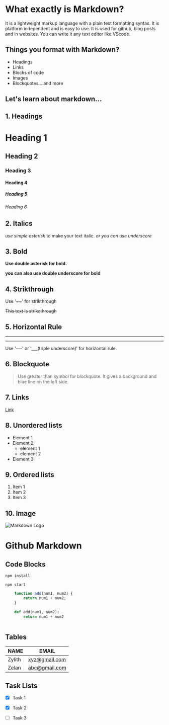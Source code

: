 # What exactly is Markdown?

It is a lightweight markup language with a plain text formatting syntax. It is platform independent and is easy to use. It is used for github, blog posts and in websites. You can write it any text editor like VScode.

## Things you format with Markdown?

* Headings
* Links
* Blocks of code
* Images
* Blockquotes....and more 

## Let's learn about markdown...

## 1. Headings

# Heading 1
## Heading 2
### Heading 3
#### Heading 4
##### Heading 5
###### Heading 6

## 2. Italics

*use simple asterisk* to make your text italic.
_or you can use underscore_

## 3. Bold

**Use double asterisk for bold.**

__you can also use double underscore for bold__

## 4. Strikthrough

Use '~~' for strikthrough

~~This text is strikethrough~~

## 5. Horizontal Rule

---
___
Use '---' or '___(triple underscore)' for horizontal rule.

## 6. Blockquote

> Use greater than symbol for blockquote. It gives a background and blue line on the left side.

## 7. Links

[Link](https://www.google.com/)



## 8. Unordered lists

* Element 1
* Element 2
    * element 1
    * element 2
* Element 3

## 9. Ordered lists

1. Item 1
1. Item 2
1. Item 3

## 10. Image

![Markdown Logo](https://markdown-here.com/img/icon256.png)




# Github Markdown

## Code Blocks

```
npm install

npm start
```

```javascript
    function add(num1, num2) {
        return num1 + num2;
    }
```
```python
    def add(num1, num2):
        return num1 + num2
    
```

## Tables

|   NAME             | EMAIL                 |
|  ---               | ---                   |
|   Zylith        | xyz@gmail.com         |
|   Zelan       | abc@gmail.com         |                                                       
## Task Lists

* [x] Task 1
* [x] Task 2
* [ ] Task 3



















